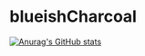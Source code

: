 
# blueishCharcoal
[![Anurag's GitHub stats](https://github-readme-stats.vercel.app/api?username=PandaBoy444&hide=commits)](https://github.com/PandaBoy444/blueishCharcoal)
